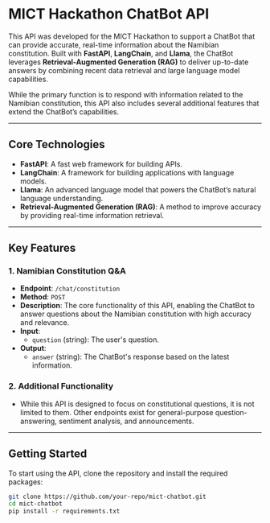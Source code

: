 # MICT Hackathon ChatBot API

This API was developed for the MICT Hackathon to support a ChatBot that can provide accurate, real-time information about the Namibian constitution. Built with **FastAPI**, **LangChain**, and **Llama**, the ChatBot leverages **Retrieval-Augmented Generation (RAG)** to deliver up-to-date answers by combining recent data retrieval and large language model capabilities.

While the primary function is to respond with information related to the Namibian constitution, this API also includes several additional features that extend the ChatBot’s capabilities.

---

## Core Technologies

- **FastAPI**: A fast web framework for building APIs.
- **LangChain**: A framework for building applications with language models.
- **Llama**: An advanced language model that powers the ChatBot’s natural language understanding.
- **Retrieval-Augmented Generation (RAG)**: A method to improve accuracy by providing real-time information retrieval.

---

## Key Features

### 1. Namibian Constitution Q&A  
- **Endpoint**: `/chat/constitution`  
- **Method**: `POST`  
- **Description**: The core functionality of this API, enabling the ChatBot to answer questions about the Namibian constitution with high accuracy and relevance.  
- **Input**:  
  - `question` (string): The user's question.  
- **Output**:  
  - `answer` (string): The ChatBot's response based on the latest information.  

### 2. Additional Functionality  
- While this API is designed to focus on constitutional questions, it is not limited to them. Other endpoints exist for general-purpose question-answering, sentiment analysis, and announcements.

---

## Getting Started

To start using the API, clone the repository and install the required packages:

```bash
git clone https://github.com/your-repo/mict-chatbot.git
cd mict-chatbot
pip install -r requirements.txt
